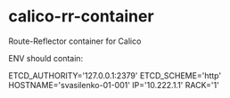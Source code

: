 # calico-rr-container
Route-Reflector container for Calico

ENV should contain:

ETCD_AUTHORITY='127.0.0.1:2379'
ETCD_SCHEME='http'
HOSTNAME='svasilenko-01-001'
IP='10.222.1.1'
RACK='1'

